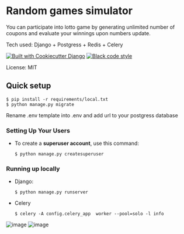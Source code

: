 # Random games simulator

You can participate into lotto game by generating unlimited number of coupons and evaluate your winnings upon numbers update.

Tech used: Django + Postgress + Redis + Celery


[![Built with Cookiecutter Django](https://img.shields.io/badge/built%20with-Cookiecutter%20Django-ff69b4.svg?logo=cookiecutter)](https://github.com/cookiecutter/cookiecutter-django/)
[![Black code style](https://img.shields.io/badge/code%20style-black-000000.svg)](https://github.com/ambv/black)

License: MIT

## Quick setup

    $ pip install -r requirements/local.txt
    $ python manage.py migrate

Rename .env template into .env and add url to your postgress database
### Setting Up Your Users

- To create a **superuser account**, use this command:

      $ python manage.py createsuperuser

### Running up locally

- Django:

      $ python manage.py runserver

- Celery

      $ celery -A config.celery_app  worker --pool=solo -l info

![image](https://github.com/swietlikm/random_games_simulator/assets/121583766/dd6244ea-ad16-4a6c-bedd-fa1488de0745)
![image](https://github.com/swietlikm/random_games_simulator/assets/121583766/74a5b519-0cb8-4801-a08c-6785282fda1e)
